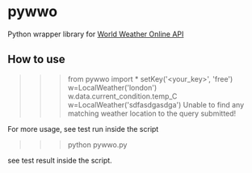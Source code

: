 pywwo
=====

Python wrapper library for [World Weather Online API](http://www.worldweatheronline.com)

How to use
---------------
>>> from pywwo import *
>>> setKey('<your_key>', 'free')
>>> w=LocalWeather('london')
>>> w.data.current_condition.temp_C
>>> w=LocalWeather('sdfasdgasdga')
Unable to find any matching weather location to the query submitted!

For more usage, see test run inside the script
>>> python pywwo.py

see test result inside the script.
